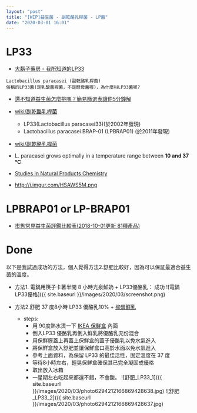 ```yaml
---
layout: "post"
title: "[WIP]益生菌 - 副乾酪乳桿菌 - LP菌"
date: "2020-03-01 16:01"
---
```



# LP33
- [大鬍子藥房 - 我所知道的LP33](https://blog.xuite.net/b8303053/twblog/87152910-%E6%88%91%E6%89%80%E7%9F%A5%E9%81%93%E7%9A%84LP33)
```
Lactobacillus paracasei (副乾酪乳桿菌)
俗稱的LP33菌(是乳酸菌桿菌，不是酵母菌喔)，為什麼叫LP33菌呢?
```
- [還不知道益生菌怎麼挑嗎？簡易篩選表讓你5分鐘解](https://www.biomedviews.com/%E9%82%84%E4%B8%8D%E7%9F%A5%E9%81%93%E7%9B%8A%E7%94%9F%E8%8F%8C%E6%80%8E%E9%BA%BC%E6%8C%91%E5%97%8E%EF%BC%9F%E7%B0%A1%E6%98%93%E7%AF%A9%E9%81%B8%E8%A1%A8%E8%AE%93%E4%BD%A05%E5%88%86%E9%90%98%E8%A7%A3/)


 - [wiki/副乾酪乳桿菌](https://zh.wikipedia.org/wiki/%E5%89%AF%E4%B9%BE%E9%85%AA%E4%B9%B3%E6%A1%BF%E8%8F%8C)
   - LP33(Lactobacillus paracasei33)(於2002年發現)
   - Lactobacillus paracasei BRAP-01 (LPBRAP01) (於2011年發現)

- [wiki/副乾酪乳桿菌](https://en.wikipedia.org/wiki/Lactobacillus_paracasei)
 - L. paracasei grows optimally in a temperature range between **10 and 37 °C**


- [Studies in Natural Products Chemistry
](https://books.google.com.tw/books?id=SG89DwAAQBAJ&pg=PA439&lpg=PA439&dq=L.+paracasei+%2233%22+grows+temperature&source=bl&ots=TMS-udqJtx&sig=ACfU3U0vWeZirSNFpdJ6rzCEUuQEm-xbyg&hl=zh-TW&sa=X&ved=2ahUKEwjIoPzB3vjnAhXUIqYKHYgJBdoQ6AEwEHoECAgQAQ#v=onepage&q=L.%20paracasei%20%2233%22%20grows%20temperature&f=false)
 - http://i.imgur.com/HSAWS5M.png


# LPBRAP01 or LP-BRAP01
- [市售常見益生菌評鑑比較表(2018-10-01更新 81種產品)](https://tcellkiller.blogspot.com/2015/05/2015-04-24.html)

# Done
以下是我試過成功的方法，個人覺得方法2.舒肥比較好，因為可以保証最適合益生茵的溫度。
- 方法1. 電鍋用筷子卡著半開 8 小時光泉鮮奶 + LP33優酪乳： 成功
![電鍋LP33優格]({{ site.baseurl }}/images/2020/03/screenshot.png)

- 方法2.舒肥 37 度8小時 LP33 優酪乳10% + [枊營鮮乳](https://bit.ly/2TZJrGs)
  - steps:
    - 用 90度熱水燙一下 [IKEA 保鮮盒](https://bit.ly/3aSzO3k) 內面
    - 倒入LP33 優酪乳再倒入鮮乳將優酪乳充份混合
    - 用保鮮膜蓋上再蓋上保鮮盒的蓋子優酪乳以免水氣進入
    - 將保鮮盒放入舒肥並讓保鮮盒口高於水面以免水氣進入
    - 參考上面資料，為保留 LP33 的最佳活性，固定溫度在 37 度
    - 等待8小時左右，輕晃保鮮盒確保其已完全凝固成優格
    - 取出放入冰箱
    - 一星期左右吃起來都還不錯，不會酸。
![舒肥_LP33_1]({{ site.baseurl }}/images/2020/03/photo6294212166869428638.jpg)
![舒肥_LP33_2]({{ site.baseurl }}/images/2020/03/photo6294212166869428637.jpg)

